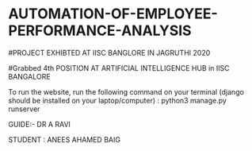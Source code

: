 # AUTOMATION-OF-EMPLOYEE-PERFORMANCE-ANALYSIS

#PROJECT EXHIBTED AT IISC BANGLORE IN JAGRUTHI 2020  

#Grabbed 4th POSITION AT ARTIFICIAL INTELLIGENCE HUB in IISC BANGALORE

To run the website, run the following command on your terminal (django should be installed on your laptop/computer) : python3 manage.py runserver

GUIDE:- DR A RAVI 

STUDENT : ANEES AHAMED BAIG
